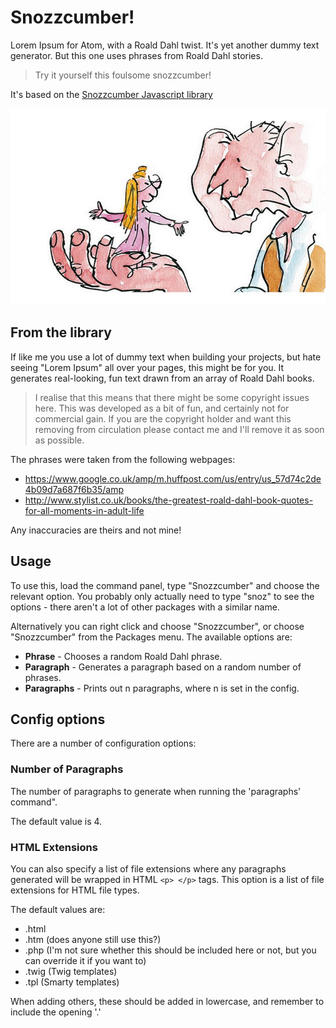 # Snozzcumber!

Lorem Ipsum for Atom, with a Roald Dahl twist.  It's yet another dummy text
generator.  But this one uses phrases from Roald Dahl stories.

> Try it yourself this foulsome snozzcumber!

It's based on the [Snozzcumber Javascript library](https://paulhorner79.github.io/snozzcumber/)

![The BFG](https://raw.githubusercontent.com/paulhorner79/atom-snozzcumber/master/bfg.jpg "The BFG")

## From the library

If like me you use a lot of dummy text when building your projects, but hate
seeing "Lorem Ipsum" all over your pages, this might be for you.  It generates
real-looking, fun text drawn from an array of Roald Dahl books.

> I realise that this means that there might be some copyright issues here.
This was developed as a bit of fun, and certainly not for commercial gain. If
you are the copyright holder and want this removing from circulation please
contact me and I'll remove it as soon as possible.

The phrases were taken from the following webpages:

- https://www.google.co.uk/amp/m.huffpost.com/us/entry/us_57d74c2de4b09d7a687f6b35/amp
- http://www.stylist.co.uk/books/the-greatest-roald-dahl-book-quotes-for-all-moments-in-adult-life

Any inaccuracies are theirs and not mine!

## Usage

To use this, load the command panel, type "Snozzcumber" and choose the relevant
option.  You probably only actually need to type "snoz" to see the options -
there aren't a lot of other packages with a similar name.

Alternatively you can right click and choose "Snozzcumber", or choose
"Snozzcumber" from the Packages menu.  The available options are:

- **Phrase** - Chooses a random Roald Dahl phrase.
- **Paragraph** - Generates a paragraph based on a random number of phrases.
- **Paragraphs** - Prints out n paragraphs, where n is set in the config.

## Config options

There are a number of configuration options:

### Number of Paragraphs

The number of paragraphs to generate when running the 'paragraphs' command".

The default value is 4.

### HTML Extensions
You can also specify a list of file extensions where any paragraphs generated
will be wrapped in HTML `<p> </p>` tags.  This option is a list of file
extensions for HTML file types.

The default values are:
- .html
- .htm (does anyone still use this?)
- .php (I'm not sure whether this should be included here or not, but you can
override it if you want to)
- .twig (Twig templates)
- .tpl (Smarty templates)

When adding others, these should be added in lowercase, and remember to include
the opening '.'
